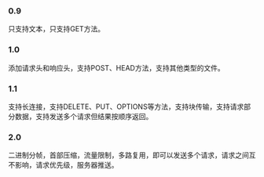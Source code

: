 ### 0.9

只支持文本，只支持GET方法。

### 1.0

添加请求头和响应头，支持POST、HEAD方法，支持其他类型的文件。

### 1.1

支持长连接，支持DELETE、PUT、OPTIONS等方法，支持块传输，支持请求部分数据，支持发送多个请求但结果按顺序返回。

### 2.0

二进制分帧，首部压缩，流量限制，多路复用，即可以发送多个请求，请求之间互不影响，请求优先级，服务器推送。